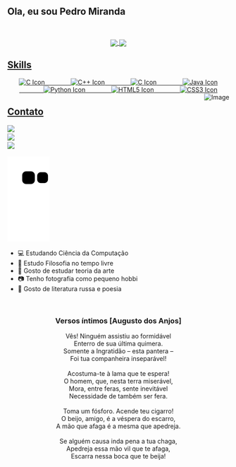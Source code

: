 
## Ola, eu sou Pedro Miranda

&nbsp;&nbsp;&nbsp;&nbsp;&nbsp;&nbsp;&nbsp;&nbsp;&nbsp;&nbsp;&nbsp;&nbsp;&nbsp;
 <div align="center">

  <a href="https://github.com/pdMiranda">
   <img align="center" height="170" src="https://github-readme-stats.vercel.app/api/top-langs/?username=pdMiranda&layout=compact&langs_count=16&theme=midnight-purple"/>
  <img align="center" src="https://github-readme-stats.vercel.app/api?username=pdMiranda&show_icons=true&theme=midnight-purple&include_all_commits=true&count_private=true&hide=issues"/>
</div>

 ## Skills 
<div style="display: inline_block"  align="center">
   <img style="height: 40px" alt="C Icon" src="https://cdn.jsdelivr.net/gh/devicons/devicon/icons/c/c-original.svg"/>
   &nbsp;&nbsp;&nbsp;&nbsp;&nbsp;&nbsp;&nbsp;&nbsp;&nbsp;&nbsp;&nbsp;&nbsp;&nbsp;
   <img style="height: 40px" alt="C++ Icon" src="https://cdn.jsdelivr.net/gh/devicons/devicon/icons/cplusplus/cplusplus-original.svg"/>
   &nbsp;&nbsp;&nbsp;&nbsp;&nbsp;&nbsp;&nbsp;&nbsp;&nbsp;&nbsp;&nbsp;&nbsp;&nbsp;
   <img style="height: 40px" alt="C Icon" src="https://cdn.jsdelivr.net/gh/devicons/devicon/icons/csharp/csharp-original.svg"/>
   &nbsp;&nbsp;&nbsp;&nbsp;&nbsp;&nbsp;&nbsp;&nbsp;&nbsp;&nbsp;&nbsp;&nbsp;&nbsp;
   <img style="height: 40px" alt="Java Icon" src="https://cdn.jsdelivr.net/gh/devicons/devicon/icons/java/java-original.svg" />
   &nbsp;&nbsp;&nbsp;&nbsp;&nbsp;&nbsp;&nbsp;&nbsp;&nbsp;&nbsp;&nbsp;&nbsp;&nbsp;
   <img style="height: 40px" alt="Python Icon" src="https://cdn.jsdelivr.net/gh/devicons/devicon/icons/python/python-original.svg" /> 
   &nbsp;&nbsp;&nbsp;&nbsp;&nbsp;&nbsp;&nbsp;&nbsp;&nbsp;&nbsp;&nbsp;&nbsp;&nbsp;
   <img style="height: 40px" alt="HTML5 Icon" src="https://cdn.jsdelivr.net/gh/devicons/devicon/icons/html5/html5-original-wordmark.svg" />
   &nbsp;&nbsp;&nbsp;&nbsp;&nbsp;&nbsp;&nbsp;&nbsp;&nbsp;&nbsp;&nbsp;&nbsp;&nbsp;
   <img style="height: 40px" alt="CSS3 Icon" src="https://cdn.jsdelivr.net/gh/devicons/devicon/icons/css3/css3-original-wordmark.svg" />   
   <img align="right" height="250em" alt="Image" src="https://media.giphy.com/media/MBlSpxW9dqsiV8Vg4y/giphy-downsized.gif">
</div>
 
 ## Contato
 <div> 
  <a  href="https://twitter.com/pdMiranda_" target="_blank"><img src="https://img.shields.io/badge/-Twitter-%23333?style=for-the-badge&logo=twitter&logoColor=white" target="_blank" style="height: 35px"></a>
  </br>
  <a href="https://www.instagram.com/pdmiranda_/" target="_blank"><img src="https://img.shields.io/badge/-Instagram-%23333?style=for-the-badge&logo=instagram&logoColor=white" target="_blank" style="height: 35px"></></a>
  </br>
  <a href = "mailto: pedromrodrigues1807@gmail.com"><img src="https://img.shields.io/badge/-Gmail-%23333?style=for-the-badge&logo=gmail&logoColor=white" target="_blank" style="height: 35px"></></a>
</br>

![Snake animation](https://github.com/pdMiranda/pdMiranda/blob/output/github-contribution-grid-snake.svg)

</div>
   

- 💻 Estudando Ciência da Computação
- 📕 Estudo Filosofia no tempo livre
- 🎨 Gosto de estudar teoria da arte
- 📷 Tenho fotografia como pequeno hobbi
- 📖 Gosto de literatura russa e poesia

&nbsp;

<div align="center">
 <h3>Versos íntimos [Augusto dos Anjos]</h3>
 <p>Vês! Ninguém assistiu ao formidável</br>
Enterro de sua última quimera.</br>
Somente a Ingratidão – esta pantera –</br>
Foi tua companheira inseparável!</br>
</br>
Acostuma-te à lama que te espera!</br>
O homem, que, nesta terra miserável,</br>
Mora, entre feras, sente inevitável</br>
Necessidade de também ser fera.</br>
</br>
Toma um fósforo. Acende teu cigarro!</br>
O beijo, amigo, é a véspera do escarro,</br>
A mão que afaga é a mesma que apedreja.</br>
</br>
Se alguém causa inda pena a tua chaga,</br>
Apedreja essa mão vil que te afaga,</br>
Escarra nessa boca que te beija!</p></br>

</div>   
<!--
 para de olhar meu codigo
-->
